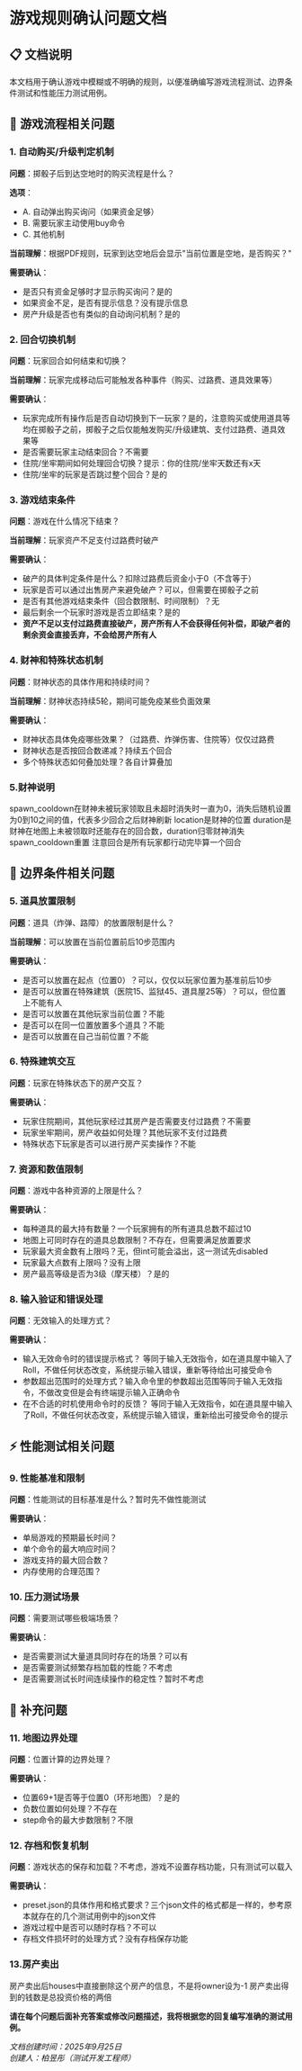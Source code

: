 # 游戏规则确认问题文档

## 📋 文档说明

本文档用于确认游戏中模糊或不明确的规则，以便准确编写游戏流程测试、边界条件测试和性能压力测试用例。

## 🎯 游戏流程相关问题

### 1. 自动购买/升级判定机制

**问题**：掷骰子后到达空地时的购买流程是什么？

**选项**：
- A. 自动弹出购买询问（如果资金足够）
- B. 需要玩家主动使用buy命令
- C. 其他机制

**当前理解**：根据PDF规则，玩家到达空地后会显示"当前位置是空地，是否购买？"

**需要确认**：
- 是否只有资金足够时才显示购买询问？是的
- 如果资金不足，是否有提示信息？没有提示信息
- 房产升级是否也有类似的自动询问机制？是的

### 2. 回合切换机制

**问题**：玩家回合如何结束和切换？

**当前理解**：玩家完成移动后可能触发各种事件（购买、过路费、道具效果等）

**需要确认**：
- 玩家完成所有操作后是否自动切换到下一玩家？是的，注意购买或使用道具等均在掷骰子之前，掷骰子之后仅能触发购买/升级建筑、支付过路费、道具效果等
- 是否需要玩家主动结束回合？不需要
- 住院/坐牢期间如何处理回合切换？提示：你的住院/坐牢天数还有x天
- 住院/坐牢的玩家是否跳过整个回合？是的

### 3. 游戏结束条件

**问题**：游戏在什么情况下结束？

**当前理解**：玩家资产不足支付过路费时破产

**需要确认**：
- 破产的具体判定条件是什么？扣除过路费后资金小于0（不含等于）
- 玩家是否可以通过出售房产来避免破产？可以，但需要在掷骰子之前
- 是否有其他游戏结束条件（回合数限制、时间限制）？无
- 最后剩余一个玩家时游戏是否立即结束？是的
- **资产不足以支付过路费直接破产，房产所有人不会获得任何补偿，即破产者的剩余资金直接丢弃，不会给房产所有人**

### 4. 财神和特殊状态机制

**问题**：财神状态的具体作用和持续时间？

**当前理解**：财神状态持续5轮，期间可能免疫某些负面效果

**需要确认**：
- 财神状态具体免疫哪些效果？（过路费、炸弹伤害、住院等）仅仅过路费
- 财神状态是否按回合数递减？持续五个回合
- 多个特殊状态如何叠加处理？各自计算叠加

### 5.财神说明
spawn_cooldown在财神未被玩家领取且未超时消失时一直为0，消失后随机设置为0到10之间的值，代表多少回合之后财神刷新
location是财神的位置
duration是财神在地图上未被领取时还能存在的回合数，duration归零财神消失spawn_cooldown重置
注意回合是所有玩家都行动完毕算一个回合

## 🚧 边界条件相关问题

### 5. 道具放置限制

**问题**：道具（炸弹、路障）的放置限制是什么？

**当前理解**：可以放置在当前位置前后10步范围内

**需要确认**：
- 是否可以放置在起点（位置0）？可以，仅仅以玩家位置为基准前后10步
- 是否可以放置在特殊建筑（医院15、监狱45、道具屋25等）？可以，但位置上不能有人
- 是否可以放置在其他玩家当前位置？不能
- 是否可以在同一位置放置多个道具？不能
- 是否可以放置在自己当前位置？不能

### 6. 特殊建筑交互

**问题**：玩家在特殊状态下的房产交互？

**需要确认**：
- 玩家住院期间，其他玩家经过其房产是否需要支付过路费？不需要
- 玩家坐牢期间，房产收益如何处理？其他玩家不支付过路费
- 特殊状态下玩家是否可以进行房产买卖操作？不能

### 7. 资源和数值限制

**问题**：游戏中各种资源的上限是什么？

**需要确认**：
- 每种道具的最大持有数量？一个玩家拥有的所有道具总数不超过10
- 地图上可同时存在的道具总数限制？不存在，但需要满足放置要求
- 玩家最大资金数有上限吗？无，但int可能会溢出，这一测试先disabled
- 玩家最大点数有上限吗？没有上限
- 房产最高等级是否为3级（摩天楼）？是的

### 8. 输入验证和错误处理

**问题**：无效输入的处理方式？

**需要确认**：
- 输入无效命令时的错误提示格式？  等同于输入无效指令，如在道具屋中输入了Roll，不做任何状态改变，系统提示输入错误，重新等待给出可接受命令
- 参数超出范围时的处理方式？输入命令里的参数超出范围等同于输入无效指令，不做改变但是会有终端提示输入正确命令
- 在不合适的时机使用命令时的反馈？  等同于输入无效指令，如在道具屋中输入了Roll，不做任何状态改变，系统提示输入错误，重新给出可接受命令的提示

## ⚡ 性能测试相关问题

### 9. 性能基准和限制

**问题**：性能测试的目标基准是什么？暂时先不做性能测试

**需要确认**：
- 单局游戏的预期最长时间？
- 单个命令的最大响应时间？
- 游戏支持的最大回合数？
- 内存使用的合理范围？

### 10. 压力测试场景

**问题**：需要测试哪些极端场景？

**需要确认**：
- 是否需要测试大量道具同时存在的场景？可以有
- 是否需要测试频繁存档加载的性能？不考虑
- 是否需要测试长时间连续操作的稳定性？暂时不考虑

## 📝 补充问题

### 11. 地图边界处理

**问题**：位置计算的边界处理？

**需要确认**：
- 位置69+1是否等于位置0（环形地图）？是的
- 负数位置如何处理？不存在
- step命令的最大步数限制？不限

### 12. 存档和恢复机制

**问题**：游戏状态的保存和加载？不考虑，游戏不设置存档功能，只有测试可以载入

**需要确认**：
- preset.json的具体作用和格式要求？三个json文件的格式都是一样的，参考原本就存在的几个测试用例中的json文件
- 游戏过程中是否可以随时存档？不可以
- 存档文件损坏时的处理方式？没有存档保存功能

### 13.房产卖出
房产卖出后houses中直接删除这个房产的信息，不是将owner设为-1
房产卖出得到的钱数是总投资价格的两倍

**请在每个问题后面补充答案或修改问题描述，我将根据您的回复编写准确的测试用例。**

*文档创建时间：2025年9月25日*  
*创建人：柏昱彤（测试开发工程师）*
